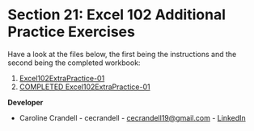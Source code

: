 # Section 21: Excel 102 Additional Practice Exercises

Have a look at the files below, the first being the instructions and the second being the completed workbook:

1. [Excel102ExtraPractice-01](/Section%2021%3A%20Excel%20102%20Additional%20Practice%20Exercises/Resources/Excel102ExtraPractice-01.xlsx)
2. [COMPLETED Excel102ExtraPractice-01](/Section%2021%3A%20Excel%20102%20Additional%20Practice%20Exercises/Resources/COMPLETED%20Excel102ExtraPractice-01.xlsx)

**Developer**

- Caroline Crandell - cecrandell - cecrandell19@gmail.com - [LinkedIn](https://www.linkedin.com/in/carolinecrandell/)

